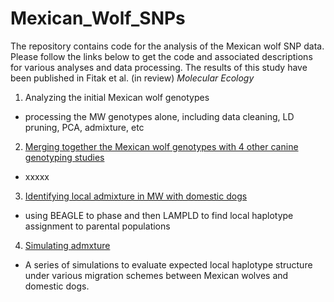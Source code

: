 # Mexican_Wolf_SNPs
The repository contains code for the analysis of the Mexican wolf SNP data.  Please follow the links below to get the code and associated descriptions for various analyses and data processing.  The results of this study have been published in Fitak et al. (in review) *Molecular Ecology*

1. Analyzing the initial Mexican wolf genotypes
  - processing the MW genotypes alone, including data cleaning, LD pruning, PCA, admixture, etc
2. [Merging together the Mexican wolf genotypes with 4 other canine genotyping studies](./data-prep.md)
  - xxxxx
3.  [Identifying local admixture in MW with domestic dogs](./Lamp-ld.md)
  - using BEAGLE to phase and then LAMPLD to find local haplotype assignment to parental populations
4.  [Simulating admxture](./simulations.md)
  - A series of simulations to evaluate expected local haplotype structure under various migration schemes between Mexican wolves and domestic dogs.
